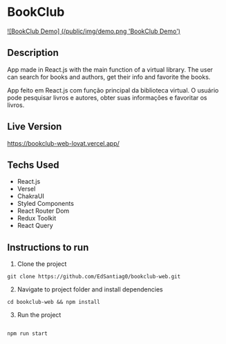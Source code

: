# BookClub

[![BookClub Demo] (/public/img/demo.png 'BookClub Demo')](https://github.com/EdSantiag0/bookclub-web/blob/main/public/img/demo.png)

## Description

App made in React.js with the main function of a virtual library. The user can search for books and authors, get their info and favorite the books.

App feito em React.js com função principal da biblioteca virtual. O usuário pode pesquisar livros e autores, obter suas informações e favoritar os livros.

## Live Version

<https://bookclub-web-lovat.vercel.app/>

## Techs Used

- React.js
- Versel
- ChakraUI
- Styled Components
- React Router Dom
- Redux Toolkit
- React Query

## Instructions to run

1. Clone the project

```
git clone https://github.com/EdSantiag0/bookclub-web.git
```

2. Navigate to project folder and install dependencies

```
cd bookclub-web && npm install
```

3. Run the project

```

npm run start
```
